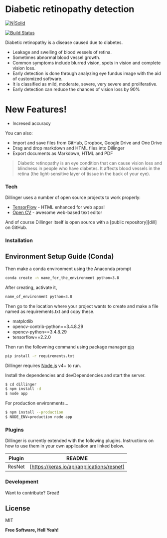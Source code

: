 # Diabetic retinopathy detection

[![N|Solid](https://cldup.com/dTxpPi9lDf.thumb.png)](https://nodesource.com/products/nsolid)

[![Build Status](https://travis-ci.org/joemccann/dillinger.svg?branch=master)](https://travis-ci.org/joemccann/dillinger)

Diabetic retinopathy is a disease caused due to diabetes.
  - Leakage and swelling of blood vessels of retina.
  - Sometimes abnormal blood vessel growth.
  - Common symptoms include blurred vision, spots in vision and complete vision loss.
  - Early detection is done through analyzing eye fundus image with the aid of customized software.
  - It is classified as mild, moderate, severe, very severe and proliferative.
  - Early detection can reduce the chances of vision loss by 90%


# New Features!

  - Incresed accuracy


You can also:
  - Import and save files from GitHub, Dropbox, Google Drive and One Drive
  - Drag and drop markdown and HTML files into Dillinger
  - Export documents as Markdown, HTML and PDF


> Diabetic retinopathy is an eye condition that can cause vision loss and blindness in people who have diabetes. It affects blood vessels in the retina (the light-sensitive layer of tissue in the back of your eye).  


### Tech


Dillinger uses a number of open source projects to work properly:

* [TensorFlow] - HTML enhanced for web apps!
* [Open CV] - awesome web-based text editor


And of course Dillinger itself is open source with a [public repository][dill]
 on GitHub.

### Installation

## Environment Setup Guide (Conda)


Then make a conda environment using the Anaconda prompt

```bash
conda create -n name_for_the_environment python=3.8
```

After creating, activate it,
```bash
name_of_environment python=3.8
```

Then go to the location where your project wants to create and make a file named as requirements.txt and copy these.
  * matplotlib 
  * opencv-contrib-python==3.4.8.29
  * opencv-python==3.4.8.29
  * tensorflow==2.2.0

Then run the followning command using package manager [pip](https://pip.pypa.io/en/stable/)

```bash
pip install -r requirements.txt
```

Dillinger requires [Node.js](https://nodejs.org/) v4+ to run.

Install the dependencies and devDependencies and start the server.

```sh
$ cd dillinger
$ npm install -d
$ node app
```

For production environments...

```sh
$ npm install --production
$ NODE_ENV=production node app
```

### Plugins

Dillinger is currently extended with the following plugins. Instructions on how to use them in your own application are linked below.

| Plugin | README |
| ------ | ------ |
| ResNet | [https://keras.io/api/applications/resnet] |


### Development

Want to contribute? Great!


License
----

MIT


**Free Software, Hell Yeah!**

[//]: # (These are reference links used in the body of this note and get stripped out when the markdown processor does its job. There is no need to format nicely because it shouldn't be seen. Thanks SO - http://stackoverflow.com/questions/4823468/store-comments-in-markdown-syntax)


   [Open CV]: <https://opencv-python-tutroals.readthedocs.io/en/latest/#>
   [TensorFlow]: <https://www.tensorflow.org/tutorials>
   


